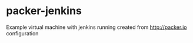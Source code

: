 packer-jenkins
==============

Example virtual machine with jenkins running created from http://packer.io configuration
